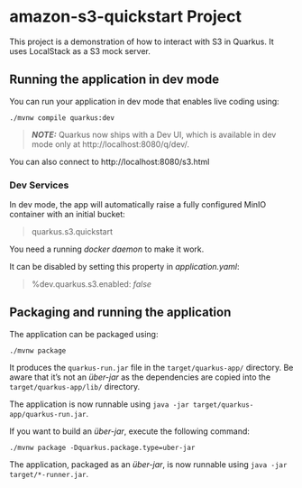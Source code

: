 # amazon-s3-quickstart Project

This project is a demonstration of how to interact with S3 in Quarkus.
It uses LocalStack as a S3 mock server.

## Running the application in dev mode

You can run your application in dev mode that enables live coding using:
```shell script
./mvnw compile quarkus:dev
```

> **_NOTE:_**  Quarkus now ships with a Dev UI, which is available in dev mode only at http://localhost:8080/q/dev/.

You can also connect to http://localhost:8080/s3.html

### Dev Services

In dev mode, the app will automatically raise a fully configured MinIO container with an initial bucket:
>quarkus.s3.quickstart

You need a running _docker daemon_ to make it work.

It can be disabled by setting this property in _application.yaml_:
> %dev.quarkus.s3.enabled: _false_

## Packaging and running the application

The application can be packaged using:
```shell script
./mvnw package
```
It produces the `quarkus-run.jar` file in the `target/quarkus-app/` directory.
Be aware that it’s not an _über-jar_ as the dependencies are copied into the `target/quarkus-app/lib/` directory.

The application is now runnable using `java -jar target/quarkus-app/quarkus-run.jar`.

If you want to build an _über-jar_, execute the following command:
```shell script
./mvnw package -Dquarkus.package.type=uber-jar
```

The application, packaged as an _über-jar_, is now runnable using `java -jar target/*-runner.jar`.